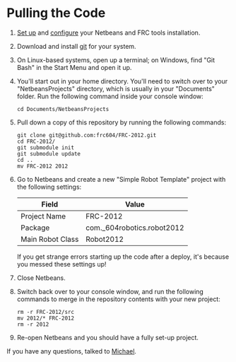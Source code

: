 # Pulling the Code

 1. [Set up][1] and [configure][2] your Netbeans and FRC tools installation.

 2. Download and install [git][3] for your system.

 3. On Linux-based systems, open up a terminal; on Windows, find "Git Bash" in
    the Start Menu and open it up.

 4. You'll start out in your home directory. You'll need to switch over to your
    "NetbeansProjects" directory, which is usually in your "Documents" folder.
    Run the following command inside your console window:

        cd Documents/NetbeansProjects
 
 5. Pull down a copy of this repository by running the following commands:

        git clone git@github.com:frc604/FRC-2012.git
        cd FRC-2012/
        git submodule init
        git submodule update
        cd ..
        mv FRC-2012 2012

 6. Go to Netbeans and create a new "Simple Robot Template" project with the
    following settings:

    | Field            | Value                      |
    | ---------------- | -------------------------- |
    | Project Name     | FRC-2012                   |
    | Package          | com._604robotics.robot2012 |
    | Main Robot Class | Robot2012                  |

    If you get strange errors starting up the code after a deploy, it's because
    you messed these settings up!

 7. Close Netbeans.

 8. Switch back over to your console window, and run the following commands to
    merge in the repository contents with your new project:

        rm -r FRC-2012/src
        mv 2012/* FRC-2012
        rm -r 2012

 9. Re-open Netbeans and you should have a fully set-up project.

If you have any questions, talked to [Michael][4].

[1]: http://wpilib.screenstepslive.com/s/3120/m/7885/l/79405-installing-the-java-development-tools
[2]: http://wpilib.screenstepslive.com/s/3120/m/7885/l/79407-configuring-the-netbeans-installation
[3]: http://git-scm.com/
[4]: mailto:mdsmtp@gmail.com

